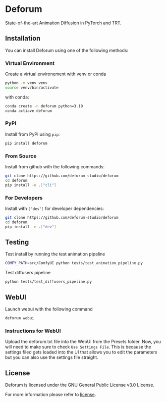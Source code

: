 # Deforum
State-of-the-art Animation Diffusion in PyTorch and TRT.
## Installation
You can install Deforum using one of the following methods:
### Virtual Environment
Create a virtual environement with venv or conda
```bash
python -m venv venv
source venv/bin/activate
```
with conda:
```bash
conda create -n deforum python=3.10
conda actiave deforum
```
### PyPI
Install from PyPI using `pip`:
```bash
pip install deforum
```
### From Source
Install from github with the following commands:
```bash
git clone https://github.com/deforum-studio/deforum
cd deforum
pip install -e .["cli"]
```
### For Developers
Install with `["dev"]` for developer dependencies:
```bash
git clone https://github.com/deforum-studio/deforum
cd deforum
pip install -e .["dev"]
```

## Testing
Test install by running the test animation pipeline
```bash
COMFY_PATH=src/ComfyUI python tests/test_animation_pipeline.py
```
Test diffusers pipeline
```bash
python tests/test_diffusers_pipeline.py
```

## WebUI
Launch webui with the following command
```bash
deforum webui
```

### Instructions for WebUI
Upload the deforum.txt file into the WebUI from the Presets folder.
Now, you will need to make sure to check `Use Settings File`.
This is because the settings filed gets loaded into the UI that allows you to edit the parameters but you can also use the settings file straight.

## License
Deforum is licensed under the GNU General Public License v3.0 License.

For more information please refer to [license](https://github.com/deforum-studio/deforum/blob/main/LICENSE).
